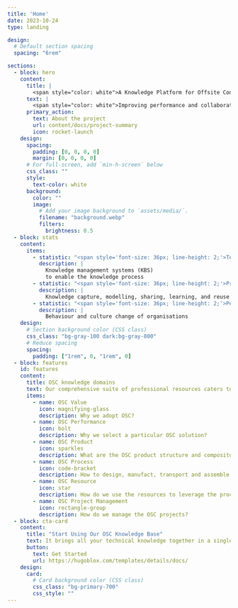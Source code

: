 ```yaml
---
title: 'Home'
date: 2023-10-24
type: landing

design:
  # Default section spacing
  spacing: "6rem"

sections:
  - block: hero
    content:
      title: |
        <span style="color: white">A Knowledge Platform for Offsite Construction (OSC)</span>
      text: |
        <span style="color: white">Improving performance and collaboration for offsite construction through learning from projects and knowledge reuse by using an integrated open OSC knowledge base</span>
      primary_action:
        text: About the project
        url: content/docs/project-summary
        icon: rocket-launch
    design:
      spacing:
        padding: [0, 0, 0, 0]
        margin: [0, 0, 0, 0]
      # For full-screen, add `min-h-screen` below
      css_class: ""
      style:
        text-color: white
      background:
        color: ""
        image:
          # Add your image background to `assets/media/`.
          filename: "background.webp"
          filters:
            brightness: 0.5
  - block: stats
    content:
      items:
        - statistic: "<span style='font-size: 36px; line-height: 2;'>Technology</span>"
          description: |
            Knowledge management systems (KBS)  
            to enable the knowledge process
        - statistic: "<span style='font-size: 36px; line-height: 2;'>Process</span>"
          description: |
            Knowledge capture, modelling, sharing, learning, and reuse
        - statistic: "<span style='font-size: 36px; line-height: 2;'>People</span>"
          description: |
            Behaviour and culture change of organisations
    design:
      # Section background color (CSS class)
      css_class: "bg-gray-100 dark:bg-gray-800"
      # Reduce spacing
      spacing:
        padding: ["1rem", 0, "1rem", 0]
  - block: features
    id: features
    content:
      title: OSC knowledge domains
      text: Our comprehensive suite of professional resources caters to diverse OSC knowledge domains, including OSC performance, OSC product, OSC processes, OSC resources and OSC project mangement.
      items:
        - name: OSC Value
          icon: magnifying-glass
          description: Why we adopt OSC?
        - name: OSC Performance
          icon: bolt
          description: Why we select a particular OSC solution?
        - name: OSC Product
          icon: sparkles
          description: What are the OSC product structure and compositon?
        - name: OSC Process
          icon: code-bracket
          description: How to design, manufact, transport and assemble OSC products?
        - name: OSC Resource
          icon: star
          description: How do we use the resources to leverage the process?
        - name: OSC Project Management
          icon: rectangle-group
          description: How do we manage the OSC projects?
  - block: cta-card
    content:
      title: "Start Using Our OSC Knowledge Base"
      text: It brings all your technical knowledge together in a single, centralized knowledge base. Easily search and reuse it every day!
      button:
        text: Get Started
        url: https://hugoblox.com/templates/details/docs/
    design:
      card:
        # Card background color (CSS class)
        css_class: "bg-primary-700"
        css_style: ""
---
```

